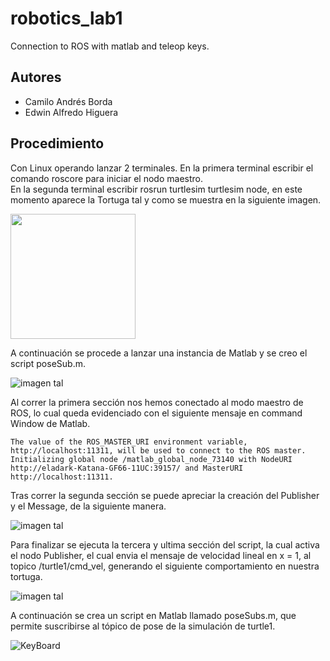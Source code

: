 # robotics_lab1
Connection to ROS with matlab and teleop keys.

## Autores

- Camilo Andrés Borda
- Edwin Alfredo Higuera

## Procedimiento

<p>Con Linux operando lanzar 2 terminales. En la primera terminal escribir el comando roscore
para iniciar el nodo maestro. <br>En la segunda terminal escribir rosrun turtlesim turtlesim node, en este momento aparece la Tortuga tal y como se muestra en la siguiente imagen.</p>

<img src="https://i.postimg.cc/zHpqHHZG/2022-04-06-19-05.png" aligne='center' width="200" height="200">

<p>A continuación se procede a lanzar una instancia de Matlab y se creo el script poseSub.m.</p>

![imagen tal](https://i.postimg.cc/nCrDtZZf/2022-04-07-07-20.png)

<p>Al correr la primera sección nos hemos conectado al modo maestro de ROS, lo cual queda evidenciado con el siguiente mensaje en command Window de Matlab.</p>

```
The value of the ROS_MASTER_URI environment variable, http://localhost:11311, will be used to connect to the ROS master.
Initializing global node /matlab_global_node_73140 with NodeURI http://eladark-Katana-GF66-11UC:39157/ and MasterURI http://localhost:11311.
```
<p>Tras correr la segunda sección se puede apreciar la creación del Publisher y el Message, de la siguiente manera. </p>

![imagen tal](https://i.postimg.cc/0r5Y8jwb/2022-04-07-07-54.png)

<p>Para finalizar se ejecuta la tercera y ultima sección del script, la cual activa el nodo Publisher, el cual envia el mensaje de velocidad lineal en x = 1, al topico /turtle1/cmd_vel, generando el siguiente comportamiento en nuestra tortuga. </p>

![imagen tal](https://i.postimg.cc/0K98Nd44/2022-04-06-19-15.png)

<p>A continuación se crea un script en Matlab llamado poseSubs.m, que permite suscribirse al tópico de pose de la simulación de turtle1.</p>





![KeyBoard](https://i.postimg.cc/RqXH8hkT/2022-04-06-23-29.png)